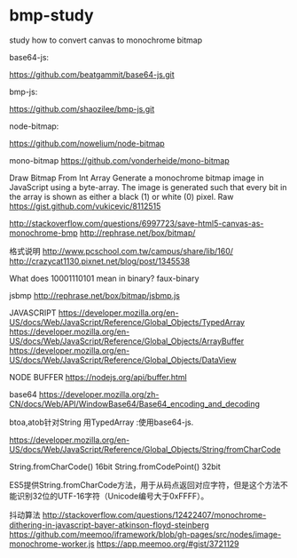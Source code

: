 # bmp-study
study how to convert canvas to monochrome bitmap


base64-js:

https://github.com/beatgammit/base64-js.git

bmp-js:

https://github.com/shaozilee/bmp-js.git

node-bitmap:

https://github.com/nowelium/node-bitmap

mono-bitmap
https://github.com/vonderheide/mono-bitmap

Draw Bitmap From Int Array
Generate a monochrome bitmap image in JavaScript using a byte-array. The image is generated such that every bit in the array is shown as either a black (1) or white (0) pixel.
Raw
https://gist.github.com/vukicevic/8112515

http://stackoverflow.com/questions/6997723/save-html5-canvas-as-monochrome-bmp
http://rephrase.net/box/bitmap/

格式说明
http://www.pcschool.com.tw/campus/share/lib/160/
http://crazycat1130.pixnet.net/blog/post/1345538

What does 10001110101 mean in binary?
faux-binary

jsbmp
http://rephrase.net/box/bitmap/jsbmp.js

JAVASCRIPT
https://developer.mozilla.org/en-US/docs/Web/JavaScript/Reference/Global_Objects/TypedArray
https://developer.mozilla.org/en-US/docs/Web/JavaScript/Reference/Global_Objects/ArrayBuffer
https://developer.mozilla.org/en-US/docs/Web/JavaScript/Reference/Global_Objects/DataView

NODE BUFFER
https://nodejs.org/api/buffer.html

base64
https://developer.mozilla.org/zh-CN/docs/Web/API/WindowBase64/Base64_encoding_and_decoding

btoa,atob针对String
用TypedArray :使用base64-js.

https://developer.mozilla.org/en-US/docs/Web/JavaScript/Reference/Global_Objects/String/fromCharCode

String.fromCharCode()  16bit
String.fromCodePoint() 32bit

ES5提供String.fromCharCode方法，用于从码点返回对应字符，但是这个方法不能识别32位的UTF-16字符（Unicode编号大于0xFFFF）。

抖动算法
http://stackoverflow.com/questions/12422407/monochrome-dithering-in-javascript-bayer-atkinson-floyd-steinberg
https://github.com/meemoo/iframework/blob/gh-pages/src/nodes/image-monochrome-worker.js
https://app.meemoo.org/#gist/3721129
